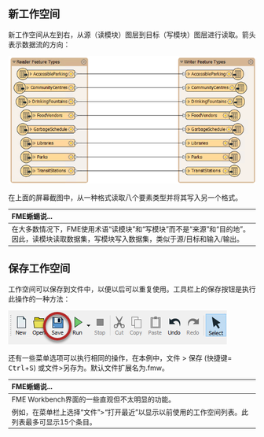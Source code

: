 ## 新工作空间

新工作空间从左到右，从源（读模块）图层到目标（写模块）图层进行读取。箭头表示数据流的方向：

![](./Images/Img1.024a.NewWorkspace.png)

在上面的屏幕截图中，从一种格式读取八个要素类型并将其写入另一个格式。

|  FME蜥蜴说... |
| :--- |
|  在大多数情况下，FME使用术语“读模块”和“写模块”而不是“来源”和“目的地”。因此，读模块读取数据集，写模块写入数据集，类似于源/目标和输入/输出。 |

## 保存工作空间

工作空间可以保存到文件中，以便以后可以重复使用。工具栏上的保存按钮是执行此操作的一种方法：

![](./Images/Img1.025.SavingWorkspace.png)

还有一些菜单选项可以执行相同的操作，在本例中，文件 &gt; 保存 (快捷键= <kbd>Ctrl</kbd>+<kbd>S</kbd>) 或文件&gt;另存为。默认文件扩展名为.fmw。

|  FME蜥蜴说... |
| :--- |
|  FME Workbench界面的一些直观但不太明显的功能。  
   例如，在菜单栏上选择“文件”&gt;“打开最近”以显示以前使用的工作空间列表。此列表最多可显示15个条目。 |
